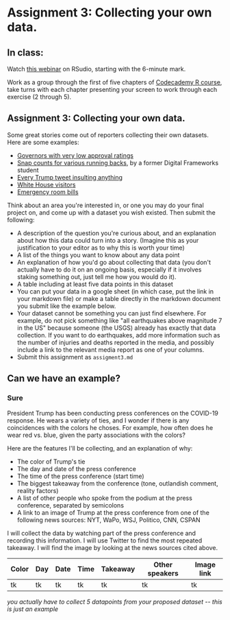 # Assignment 3: Collecting your own data.
## In class:

Watch [this webinar](https://resources.rstudio.com/wistia-rstudio-essentials-2/rstudioessentialsprogrammingpart1-2) on RSudio, starting with the 6-minute mark. 

Work as a group through the first of five chapters of [Codecademy R course](https://www.codecademy.com/courses/learn-r), take turns with each chapter presenting your screen to work through each exercise (2 through 5).

## Assignment 3: Collecting your own data.

Some great stories come out of reporters collecting their own datasets. Here are some examples:
* [Governors with very low approval ratings](https://fivethirtyeight.com/features/chris-christie-is-still-more-popular-than-governors-who-were-literally-criminals/)
* [Snap counts for various running backs](https://github.com/brentschwartz/digital-frameworks-hw/blob/master/finalproject.md), by a former Digital Frameworks student
* [Every Trump tweet insulting anything](https://www.nytimes.com/interactive/2016/01/28/upshot/donald-trump-twitter-insults.html)
* [White House visitors](https://www.politico.com/interactives/databases/trump-white-house-visitor-logs-and-records/index.html)
* [Emergency room bills](https://erbills.vox.com/)

Think about an area you're interested in, or one you may do your final project on, and come up with a dataset you wish existed. Then submit the following:

* A description of the question you're curious about, and an explanation about how this data could turn into a story. (Imagine this as your justification to your editor as to why this is worth your time)
* A list of the things you want to know about any data point
* An explanation of how you'd go about collecting that data (you don't actually have to do it on an ongoing basis, especially if it involves staking something out, just tell me how you would do it).
* A table including at least five data points in this dataset
* You can put your data in a google sheet (in which case, put the link in your markdown file) or make a table directly in the markdown document you submit like the example below.
* Your dataset cannot be something you can just find elsewhere. For example, do not pick something like "all earthquakes above magnitude 7 in the US" because someone (the USGS) already has exactly that data collection. If you want to do earthquakes, add more information such as the number of injuries and deaths reported in the media, and possibly include a link to the relevant media report as one of your columns.
* Submit this assignment as `assigment3.md`

## Can we have an example?

### Sure

President Trump has been conducting press conferences on the COVID-19 response. He wears a variety of ties, and I wonder if there is any coincidences with the colors he choses. For example, how often does he wear red vs. blue, given the party associations with the colors? 

Here are the features I'll be collecting, and an explanation of why:
* The color of Trump's tie
* The day and date of the press conference
* The time of the press conference (start time)
* The biggest takeaway from the conference (tone, outlandish comment, reality factors)
* A list of other people who spoke from the podium at the press conference, separated by semicolons
* A link to an image of Trump at the press conference from one of the following news sources: NYT, WaPo, WSJ, Politico, CNN, CSPAN

I will collect the data by watching part of the press conference and recording this information. I will use Twitter to find the most repeated takeaway. I will find the image by looking at the news sources cited above.

Color | Day | Date | Time | Takeaway | Other speakers | Image link
---- | ----- | ---- | -------- | ----------- | -------------- | ----------
tk | tk | tk | tk | tk | tk | tk


*you actually have to collect 5 datapoints from your proposed dataset -- this is just an example*